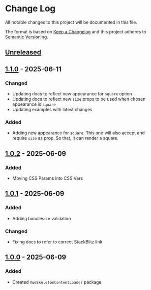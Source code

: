 # Change Log
All notable changes to this project will be documented in this file.

The format is based on [Keep a Changelog](http://keepachangelog.com/)
and this project adheres to [Semantic Versioning](http://semver.org/).

## [Unreleased][]

## [1.1.0][] - 2025-06-11

### Changed

- Updating docs to reflect new appearance for `square` option
- Updating docs to reflect new `size` props to be used when chosen appearance is `square`
- Updating examples with latest changes

### Added
- Adding new appearance for `square`. This one will also accept and require `size` as prop. So that, it can render a square.

## [1.0.2][] - 2025-06-09

### Added

- Moving CSS Params into CSS Vars

## [1.0.1][] - 2025-06-09

### Added

- Adding bundlesize validation

### Changed

- Fixing docs to refer to correct StackBlitz link

## [1.0.0][] - 2025-06-09

### Added
- Created `VueSkeletonContentLoader` package


[Unreleased]: https://github.com/willmendesneto/vue-skeleton-content-loader/compare/v1.1.0...HEAD
[1.1.0]: https://github.com/willmendesneto/vue-skeleton-content-loader/compare/v1.0.2...v1.1.0
[1.0.2]: https://github.com/willmendesneto/vue-skeleton-content-loader/compare/v1.0.1...v1.0.2
[1.0.1]: https://github.com/willmendesneto/vue-skeleton-content-loader/compare/v1.0.0...v1.0.1
[1.0.0]: https://github.com/willmendesneto/vue-skeleton-content-loader/tree/v1.0.0
